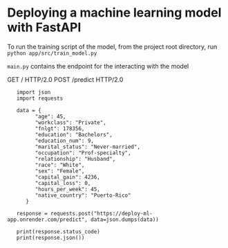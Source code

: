# Deploying a machine learning model with FastAPI

To run the training script of the model, from the project root directory, run `python app/src/train_model.py` 


`main.py` contains the endpoint for the interacting with the model

GET / HTTP/2.0
POST /predict HTTP/2.0


```
   import json
   import requests

   data = {
         "age": 45,
         "workclass": "Private",
         "fnlgt": 178356,
         "education": "Bachelors",
         "education_num": 9,
         "marital_status": "Never-married",
         "occupation": "Prof-specialty",
         "relationship": "Husband",
         "race": "White",
         "sex": "Female",
         "capital_gain": 4236,
         "capital_loss": 0,
         "hours_per_week": 45,
         "native_country": "Puerto-Rico"
      }

   response = requests.post("https://deploy-ml-app.onrender.com/predict", data=json.dumps(data))

   print(response.status_code)
   print(response.json())

```
